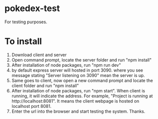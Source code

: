 # pokedex-test
For testing purposes. 
# To install
1. Download client and server
2. Open command prompt, locate the server folder and run "npm install"
3. After installation of node packages, run "npm run dev"
4. by default express server will hosted in port 3090. where you see message stating "Server listening on 3090" mean the server is up.
5. Same goes to client, now open a new command prompt and locate the client folder and run "npm install"
6. After installation of node packages, run "npm start". When client is running, it will indicate the address.
   For example, "Project is running at http://localhost:8081". It means the client webpage is hosted on localhost port 8081. 
7. Enter the url into the browser and start testing the system. Thanks.

